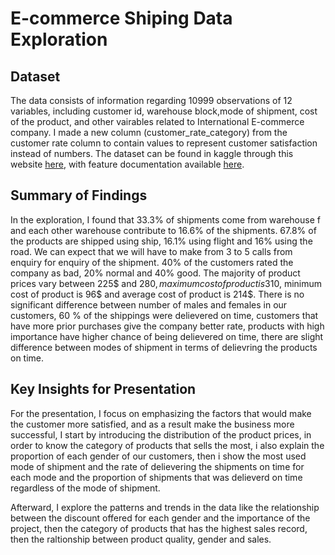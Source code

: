 # E-commerce Shiping Data Exploration

## Dataset

The data consists of information regarding 10999 observations of 12 variables, including
customer id, warehouse block,mode of shipment, cost of the product, and other vairables related to International E-commerce company.
I made a new column (customer_rate_category) from the customer rate column to contain values to represent 
customer satisfaction instead of numbers.
The dataset can be found in kaggle through this website [here](https://www.kaggle.com/prachi13/customer-analytics),
with feature documentation available [here](https://www.kaggle.com/prachi13/customer-analytics?select=Train.csv).


## Summary of Findings

In the exploration, I found that 33.3% of shipments come from warehouse f and each other warehouse contribute to 
16.6% of the shipments. 67.8% of the products are shipped using ship, 16.1% using flight and 16% using the road.
We can expect that we will have to make from 3 to 5 calls from enquiry for enquiry of the shipment.
40% of the customers rated the company as bad, 20% normal and 40% good.
The majority of product prices vary between 225$ and 280$, maximum cost of product is 310$, 
minimum cost of product is 96$ and average cost of product is 214$.
There is no significant difference between number of males and females in our customers, 60 % of the 
shippings were delievered on time, customers that have more prior purchases give the company better rate,
products with high importance have higher chance of being delievered on time, there are slight difference 
between modes of shipment in terms of delievring the products on time.



## Key Insights for Presentation

For the presentation, I focus on emphasizing the factors that would make the customer more satisfied, 
and as a result make the business more successful, I start by introducing the distribution of the 
product prices, in order to know the category of products that sells the most, i also explain the 
proportion of each gender of our customers, then i show the most used mode of shipment and the rate 
of delievering the shipments on time for each mode and the proportion of shipments that was delieverd 
on time regardless of the mode of shipment.

Afterward, I explore the patterns and trends in the data like the relationship between the discount 
offered for each gender and the importance of the project, then the category of products that has the 
highest sales record, then the raltionship between product quality, gender and sales.

